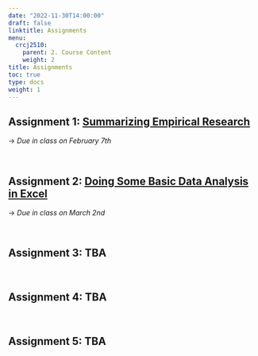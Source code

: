 ```yaml
---
date: "2022-11-30T14:00:00"
draft: false
linktitle: Assignments
menu:
  crcj2510:
    parent: 2. Course Content
    weight: 2
title: Assignments
toc: true
type: docs
weight: 1
---
```


## Assignment 1: [Summarizing Empirical Research](https://jnix.netlify.app/courses/crcj2510/assignment-1.pdf)

→ *Due in class on February 7th*

</br>

## Assignment 2: [Doing Some Basic Data Analysis in Excel](https://jnix.netlify.app/courses/crcj2510/assignment-2.doc)

→ *Due in class on March 2nd*

</br>

## Assignment 3: TBA

</br>

## Assignment 4: TBA

</br>

## Assignment 5: TBA